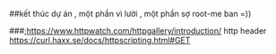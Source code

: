 
##kết thúc dự án , một phần vì lười , một phần sợ root-me ban =))

###;https://www.httpwatch.com/httpgallery/introduction/  http header
https://curl.haxx.se/docs/httpscripting.html#GET

